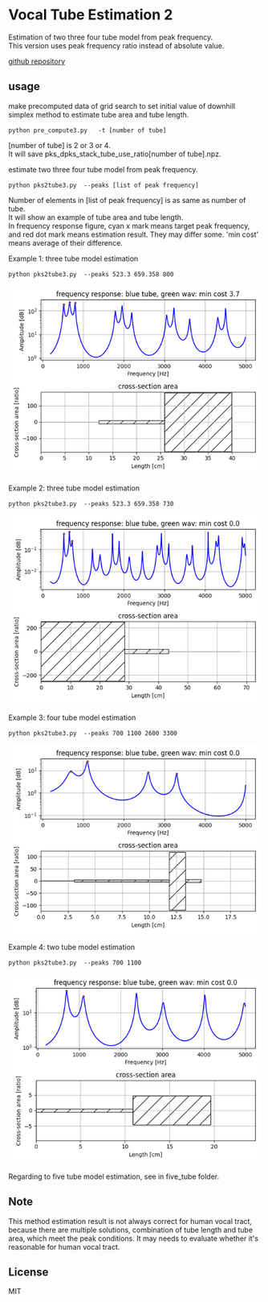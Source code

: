 # Vocal Tube Estimation 2   

Estimation of two three four tube model from peak frequency.  
This version uses peak frequency ratio instead of absolute value.  

[github repository](https://github.com/shun60s/Vocal-Tube-Estimation2/)  

## usage   

make precomputed data of grid search to set initial value of downhill simplex method to estimate tube area and tube length.    
```
python pre_compute3.py   -t [number of tube]
```
[number of tube] is 2 or 3 or 4.  
It will save pks_dpks_stack_tube_use_ratio[number of tube].npz.  


estimate two three four tube model from peak frequency.  
```
python pks2tube3.py  --peaks [list of peak frequency]
```
Number of elements in  [list of peak frequency] is as same as number of tube.  
It will show an example of tube area and tube length.  
In frequency response figure, cyan x mark means target peak frequency, and red dot mark means estimation result. They may differ some.  'min cost' means average of their difference.   

Example 1: three tube model estimation  
```
python pks2tube3.py  --peaks 523.3 659.358 800
```
 ![figure1](docs/figure_800.png)   

Example 2: three tube model estimation  
```
python pks2tube3.py  --peaks 523.3 659.358 730
```
 ![figure2](docs/figure_730.png)   

Example 3: four tube model estimation  
```
python pks2tube3.py  --peaks 700 1100 2600 3300
```
 ![figure3](docs/figure_700-4tube.png)   

Example 4: two tube model estimation  
```
python pks2tube3.py  --peaks 700 1100
```
 ![figure4](docs/figure_700-2tube.png)   

   
    
    
Regarding to five tube model estimation, see in five_tube folder.   

## Note  
This method estimation result is not always correct for human vocal tract, 
because there are multiple solutions, combination of tube length and tube area, which meet the peak conditions.
It may needs to evaluate whether it's reasonable for human vocal tract.  


## License    
MIT  


